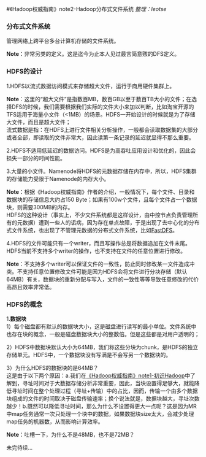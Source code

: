 #《Hadoop权威指南》note2-Hadoop分布式文件系统
_整理：leotse_

### 分布式文件系统
管理网络上跨平台多台计算机存储的文件系统。

**Note**：非常另类的定义。这是迄今为止本人见过最言简意赅的DFS定义。

### HDFS的设计

1.HDFS以流式数据访问模式来存储超大文件，运行于商用硬件集群上。

**Note**：这里的“超大文件”是指数百MB，数百GB以至于数百TB大小的文件；在选择DFS的时候，我们需要根据我们实际的文件大小来加以判断，比如淘宝开源的TFS适用于海量小文件（<1MB）的场景。HDFS一开始设计的时候就是为了存储大文件，而且是超大文件；  
流式数据是指：在HDFS上进行文件相关分析操作，一般都会读取数据集的大部分或者全部，即读取的文件非常大，因此读第一条记录的延迟就显得不那么重要。

2.HDFS不适用低延迟的数据访问。HDFS是为高吞吐应用设计和优化的，因此会损失一部分的时间性能。

3.大量的小文件。Namenode将HDFS的元数据存储在内存中，所以，HDFS集群的存储能力受限于Namenode的内存大小。

**Note**：根据《Hadoop权威指南》作者的介绍，一般情况下，每个文件、目录和数据块的存储信息大约占150 Byte；如果有100w个文件，且每个文件占一个数据块，则需要300MB的内存。  
HDFS的这种设计（事实上，不少文件系统都是这样设计，由中控节点负责管理所有的元数据）遭到一些人的诟病，因为存在单点故障，于是出现了去中心化的分布式文件系统，也出现了不管理元数据的分布式文件系统，比如[FastDFS](https://github.com/leotse90/blogs/blob/master/FastDFS%E6%A6%82%E8%A7%88.md)。

4.HDFS的文件可能只有一个writer，而且写操作总是将数据追加在文件末尾。HDFS当前不支持多个writer的操作，也不支持在文件的任意位置进行修改。

**Note**：不支持多个writer可以保证文件的一致性，防止同时修改某一文件造成冲突。不支持任意位置修改文件可能是因为HDFS会将文件进行分块存储（默认64MB）有关，数据块的重新分配与写入，文件的一致性等等导致任意修改的代价高昂且效率非常低。  

### HDFS的概念

1.**数据块**  
1）每个磁盘都有默认的数据块大小，这是磁盘进行读写的最小单位。文件系统中也存在块的概念，一般是磁盘数据块大小的整数倍。但是这些都是对用户透明的；

2）HDFS中数据块默认大小为64MB，我们称这些分块为chunk，是HDFS的独立存储单元。HDFS中，一个数据块没有写满是不会写另一个数据块的。

3）为什么HDFS的数据块的是64MB？  
这是由于以下两个原因：a.我们在[《Hadoop权威指南》note1-初识Hadoop](https://github.com/leotse90/SparkNotes/blob/master/%E3%80%8AHadoop%E6%9D%83%E5%A8%81%E6%8C%87%E5%8D%97%E3%80%8Bnote1-%E5%88%9D%E8%AF%86Hadoop.md)中了解到，寻址时间对于大数据存储分析非常重要，因此，当块设置得足够大，就能降低寻址时间在整个处理过程（寻址+传输）中的占比，因而，传输一个由多个数据块组成的文件的时间取决于磁盘传输速率；换个说法就是，数据块越大，寻址次数越少！b.既然可以降低寻址时间，那么为什么不设置得更大一点呢？这是因为MR中map任务通常一次只处理一个块中的数据，如果数据块size太大，会减少处理map任务的机器数，从而影响计算效率。

**Note**：吐槽一下，为什么不是48MB，也不是72MB？



未完待续...